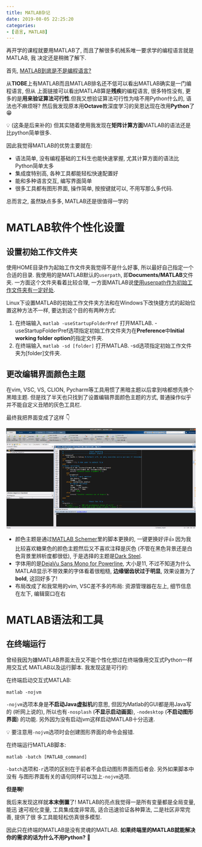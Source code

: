 ```yaml
---
title: MATLAB杂记
date: 2019-08-05 22:25:20
categories:
- [语言, MATLAB]
---
```


再开学的课程就要用MATLAB了, 而且了解很多机械系唯一要求学的编程语言就是MATLAB, 我
决定还是稍微了解下.

<!-- More -->

首先, [MATLAB到底是不是编程语言?](https://www.zhihu.com/question/37824202/answer/767114071)

从**TIOBE**上有MATLAB而且MATLAB排名还不低可以看出MATLAB确实是一门编程语言, 但从
上面链接可以看出MATLAB算是**残疾**的编程语言, 很多特性没有, 更多的是**用来验证算法可行性**.但我又想验证算法可行性为啥不用Python什么的, 语法也不麻烦呀? 然后我发现原本用**Octave**教深度学习的吴恩达现在改用**Python**了 😁

💡 (这条是后来补的) 但其实随着使用我发现在**矩阵计算方面**MATLAB的语法还是比python简单很多.

因此我觉得MATLAB的优势主要就在:

- 语法简单, 没有编程基础的工科生也能快速掌握, 尤其计算方面的语法比Python简单太多
- 集成度特别高, 各种工具都能轻松快速配置好
- 能和多种语言交互, 编写界面简单
- 很多工具都有图形界面, 操作简单, 按按键就可以, 不用写那么多代码.

总而言之, 虽然缺点多多, MATLAB还是很值得一学的

# MATLAB软件个性化设置

## 设置初始工作文件夹

使用HOME目录作为起始工作文件夹我觉得不是什么好事, 所以最好自己指定一个合适的目录. 我使用的是MATLAB默认的`userpath`, 即**Documents/MATLAB**文件夹. 一方面这个文件夹看着比较合理, 一方面MATLAB说[使用userpath作为初始工作文件夹有一定好处](https://ww2.mathworks.cn/help/matlab/matlab_env/matlab-startup-folder.html#bujzf43).

Linux下设置MATLAB的初始工作文件夹方法和在Windows下改快捷方式的起始位置这种方法不一样, 要达到这个目的有两种方式:

1. 在终端输入 `matlab -useStartupFolderPref` 打开MATLAB. -useStartupFolderPref选项指定初始工作文件夹为在**Preference**中**Initial working folder option**的指定文件夹.
2. 在终端输入 `matlab -sd [folder]` 打开MATLAB. -sd选项指定初始工作文件夹为[folder]文件夹.

## 更改编辑界面颜色主题

在vim, VSC, VS, CLION, Pycharm等工具用惯了黑暗主题以后拿到啥都想先换个黑暗主题. 但是找了半天也只找到了设置编辑界面颜色主题的方式, 普通操作似乎并不能自定义丑陋的灰色工具栏.

最终我把界面变成了这样 👇

![界面](MATLAB杂记/appearance.png)

- 颜色主题是通过[MATLAB Schemer](https://github.com/scottclowe/matlab-schemer)里的脚本更换的, 一键更换好评👍 因为我比较喜欢糖果色的颜色主题然后又不喜欢注释是灰色 (不管在黑色背景还是白色背景里辨析度都很低), 于是选择的主题是[Dark Steel](https://github.com/scottclowe/matlab-schemer/tree/master/schemes#dark-steel).
- 字体用的是[DejaVu Sans Mono for Powerline](https://github.com/powerline/fonts/tree/master/DejaVuSansMono), 大小是11, 不过不知道为什么MATLAB显示不带效果的字体看着很粗糙, **边缘锯齿状过于明显**, 效果设置为了 **bold**, 这回好多了!
- 布局改成了和我常用的vim, VSC差不多的布局: 资源管理器在左上, 细节信息在左下, 编辑窗口在右

# MATLAB语法和工具

## 在终端运行

曾经我因为嫌MATLAB界面太丑又不能个性化想过在终端像用交互式Python一样用交互式
MATLAB以及运行脚本. 我发现这是可行的:

在终端启动交互式MATLAB:

```shell
matlab -nojvm
```

`-nojvm`选项本身是**不启动Java虚拟机**的意思, 但因为Matlab的GUI都是用Java写的
(听网上说的), 所以也有`-nosplash` (**不显示启动画面**), `-nodesktop`
(**不启动图形界面**) 的功能. 另外因为没有启动jvm这样启动MATLAB十分迅速.

💡 要注意用`-nojvm`选项时会创建图形界面的命令会报错.

在终端运行MATLAB脚本:

```shell
matlab -batch [MATLAB_command]
```

`-batch`选项和`-r`选项的区别在于前者不会启动图形界面而后者会. 另外如果脚本中没有
与图形界面有关的语句同样可以加上`-nojvm`选项.

**但是啊!**

我后来发现这样就**本末倒置**了! MATLAB的亮点我觉得一是所有变量都是全局变量, 能迅
速可视化变量, 工具集成度非常高, 适合迅速验证各种算法, 二是社区非常完善, 提供了很
多工具能轻松仿真很多模型.

因此只在终端的MATLAB是没有灵魂的MATLAB. **如果终端里的MATLAB就能解决你的需求的话为什么不用Python?** 🤤